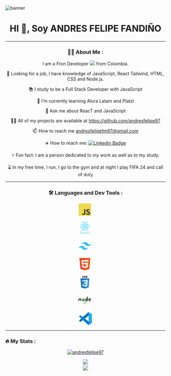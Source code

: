 <img src="https://github.com/andresfelipe97/andresfelipe97/assets/102334433/53b04c80-a049-4ca7-97c0-d509e0297697" title="banner" alt="banner">

<div id="header" align="center">
 
<h1 align="center">HI 👋, Soy ANDRES FELIPE FANDIÑO</h1>
<h3 align="center"></h3>


---
### :man_technologist: About Me :
I am a Fron Developer <img src="https://media.giphy.com/media/WUlplcMpOCEmTGBtBW/giphy.gif" width="30"> from Colombia.

:telescope: Looking for a job, I have knowledge of JavaScript, React Tailwind, HTML, CSS and Node.js.

📚 I study to be a Full Stack Developer with JavaScript </a>

🌱 I’m currently learning Alura Latam and Platzi 

💬 Ask me about ReacT and JavaScript

👨‍💻 All of my projects are available at https://github.com/andresfelipe97

📫 How to reach me andresfelipefm97@gmail.com

✈️ How to reach me: [![Linkedin Badge](https://img.shields.io/badge/-AndresDev-blue?style=flat&logo=Linkedin&logoColor=white)](https://www.linkedin.com/in/andres-fandiño)

⚡ Fun fact: I am a person dedicated to my work as well as to my study.

⌛ In my free time, I run, I go to the gym and at night I play FIFA 24 and call of duty

---

### :hammer_and_wrench: Languages and Dev Tools :
<div>
  
  <img src="https://github.com/devicons/devicon/blob/master/icons/javascript/javascript-original.svg" title="JavaScript" alt="JavaScript" width="40" height="40"/>&nbsp;
 
  <img src="https://github.com/devicons/devicon/blob/master/icons/react/react-original-wordmark.svg" title="React" alt="React" width="40" height="40"/>&nbsp;

  <img src="https://github.com/devicons/devicon/blob/master/icons/tailwindcss/tailwindcss-original.svg" title="Tailwind" alt="Tailwind" width="40" height="40"/>&nbsp;
  
  <img src="https://github.com/devicons/devicon/blob/master/icons/html5/html5-original.svg" title="HTML5" alt="HTML" width="40" height="40"/>&nbsp;

  <img src="https://github.com/devicons/devicon/blob/master/icons/css3/css3-original-wordmark.svg" title="css" alt="css" width="40" height="40"/>&nbsp;
  
  <img src="https://github.com/devicons/devicon/blob/master/icons/nodejs/nodejs-original-wordmark.svg" title="NodeJS" alt="NodeJS" width="40" height="40"/>&nbsp;
 
  <img src="https://github.com/devicons/devicon/blob/master/icons/vscode/vscode-original.svg" title="Github" alt="Github" width="40" height="40"/>
  
  
</div>


</div>

---

### :fire: My Stats :
<p align="center"> <a href="https://github.com/ryo-ma/github-profile-trophy"><img src="https://github-profile-trophy.vercel.app/?username=andresfelipe97" alt="andresfelipe97" /></a> </p>
<div align="center">  
  <img src="http://github-readme-streak-stats.herokuapp.com?user=thefreerangetester&theme=dark&background=000000" width="600"/>
</div>
<div align="center">
  <img src="https://github-readme-stats.vercel.app/api/top-langs/?username=andresfelipe97&layout=compact&theme=vision-friendly-dark" width="600"/>
</div>

